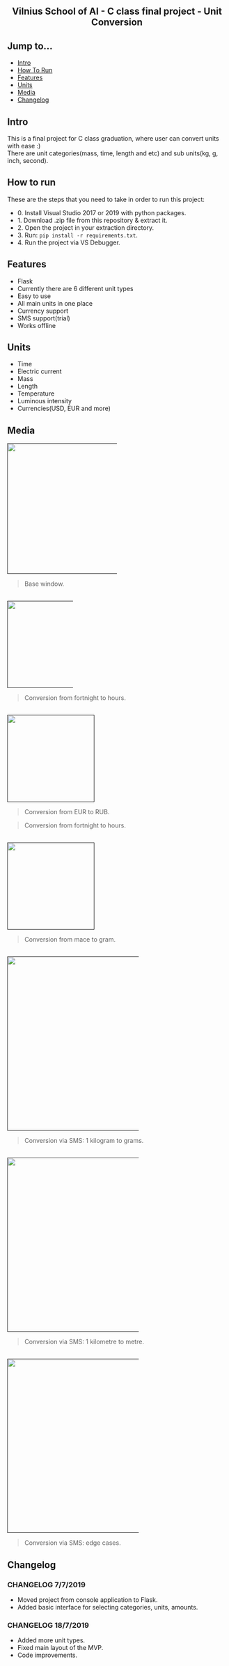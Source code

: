 <div align="center">
  <h2>Vilnius School of AI - C class final project - Unit Conversion</h2>
</div>

## Jump to...

  - [Intro](#intro)
  - [How To Run](#HowToRun)
  - [Features](#features)
  - [Units](#units)
  - [Media](#media)
  - [Changelog](#changelog)

## <a name="Intro"></a>Intro

<p>This is a final project for C class graduation, where user can convert units with ease :)<br>
There are unit categories(mass, time, length and etc) and sub units(kg, g, inch, second).
</p>

## <a name="HowToRun"></a>How to run
<p>These are the steps that you need to take in order to run this project:</p>
<ul>
  <li>0. Install Visual Studio 2017 or 2019 with python packages.</li>
  <li>1. Download .zip file from this repository & extract it.</li>
  <li>2. Open the project in your extraction directory.</li>
  <li>3. Run: <code>pip install -r requirements.txt</code>.</li>
  <li>4. Run the project via VS Debugger.</li> 
</ul>

## <a name="Features"></a>Features

<ul>
  <li>Flask</li>
  <li>Currently there are 6 different unit types</li>
  <li>Easy to use</li>
  <li>All main units in one place</li>
  <li>Currency support</li>
  <li>SMS support(trial)</li>
  <li>Works offline</li>
</ul>

## <a name="Units"></a>Units
<ul>
  <li>Time</li>
  <li>Electric current</li>
  <li>Mass</li>
  <li>Length</li>
  <li>Temperature</li>
  <li>Luminous intensity</li>
  <li>Currencies(USD, EUR and more)</li>
</ul>

## <a name="Media"></a>Media

<a target="_blank" href="">
  <img src="https://github.com/GintasS/VSOAI-project/blob/master/media/Base.JPG" height="300" style="max-width:50%;"></img>
</a>
<blockquote>Base window.</blockquote>
<br>
<a target="_blank" href="">
  <img src="https://github.com/GintasS/VSOAI-project/blob/master/media/Image2.JPG" height="200" style="max-width:30%;"></img>
</a>
<blockquote>Conversion from fortnight to hours.</blockquote>
<br>
<a target="_blank" href="">
  <img src="https://github.com/GintasS/VSOAI-project/blob/master/media/Image3.JPG" height="200" style="max-width:60%;"></img>
</a>
<blockquote>Conversion from EUR to RUB.</blockquote>
<blockquote>Conversion from fortnight to hours.</blockquote>
<br>
<a target="_blank" href="">
  <img src="https://github.com/GintasS/VSOAI-project/blob/master/media/Image4.JPG" height="200" style="max-width:60%;"></img>
</a>
<blockquote>Conversion from mace to gram.</blockquote>
<br>
<a target="_blank" href="">
  <img src="https://github.com/GintasS/VSOAI-project/blob/master/media/demo3.gif" height="400" style="max-width:60%;"></img>
</a>
<blockquote>Conversion via SMS: 1 kilogram to grams.</blockquote>
<br>
<a target="_blank" href="">
  <img src="https://github.com/GintasS/VSOAI-project/blob/master/media/demo4.gif" height="400" style="max-width:60%;"></img>
</a>
<blockquote>Conversion via SMS: 1 kilometre to metre.</blockquote>
<br>
<a target="_blank" href="">
  <img src="https://github.com/GintasS/VSOAI-project/blob/master/media/demo5.gif" height="400" style="max-width:60%;"></img>
</a>
<blockquote>Conversion via SMS: edge cases.</blockquote>

## <a name="Changelog"></a>Changelog

<h3>CHANGELOG 7/7/2019</h3>
<ul>
  <li>Moved project from console application to Flask.</li>
  <li>Added basic interface for selecting categories, units, amounts.</li>  
</ul>

<h3>CHANGELOG 18/7/2019</h3>
<ul>
  <li>Added more unit types.</li>
  <li>Fixed main layout of the MVP.</li>
  <li>Code improvements.</li>
</ul>

